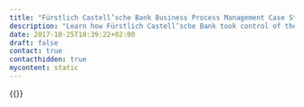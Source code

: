 ```yaml
---
title: "Fürstlich Castell’sche Bank Business Process Management Case Study | Camunda BPM"
description: "Learn how Fürstlich Castell’sche Bank took control of their business process automation and improved efficiency in their organization with Camunda. Camunda is the leader for workflow automation based on Java and BPMN 2.0."
date: 2017-10-25T10:39:22+02:00
draft: false
contact: true
contacthidden: true
mycontent: static
---
```

{{<case-study-single
company="Fürstlich Castell’sche Bank"
companydescription="<p>Fürstlich Castell'sche Bank, founded in 1774 is owned by family estate of the families Castell-Castell and Castell-Rüdenhausen. </p><p>As one of the oldest private banks in Germany the bank focuses its asset-management on the investment approach of intergenerational wealth preservation. </p><p>The bank is free from external corporate interests and acts solely in the interests of its clients.</p>"
customerquote="<p>To further establish the process idea Camunda BPM supports us in the implementation of our internal business processes. The process engine fits perfectly into our existing IT infrastructure.The concept and specification in the BPMN 2.0 standard is an important basis for the interaction between the department and IT. The uniform language allows the processes to be mapped efficiently.The CMNN and DMN standards are also good tools for future developments and will be applied in the near future.</p><p>-Magnus Lobenhofer, Head of IT"
teaser="Structuring multi-stage approvals for operational and organizational banking   processes"
usecase=""
videolink=""
logo="//images.ctfassets.net/vpidbgnakfvf/dUuZxh25KESYm4SMYSe2U/d538cf968a60d542019a9fcbf0b075c2/fuerstlich-castellsche-bank.svg"
pdf=""
thumbnail="">}}